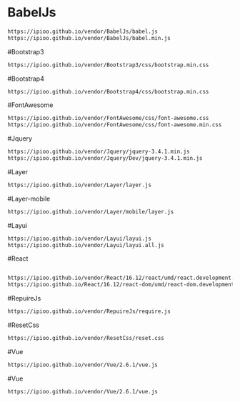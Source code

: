 # BabelJs
```html
https://ipioo.github.io/vendor/BabelJs/babel.js
https://ipioo.github.io/vendor/BabelJs/babel.min.js
```

#Bootstrap3

```html
https://ipioo.github.io/vendor/Bootstrap3/css/bootstrap.min.css
```

#Bootstrap4

```html
https://ipioo.github.io/vendor/Bootstrap4/css/bootstrap.min.css
```


#FontAwesome

```html
https://ipioo.github.io/vendor/FontAwesome/css/font-awesome.css
https://ipioo.github.io/vendor/FontAwesome/css/font-awesome.min.css
```


#Jquery

```html
https://ipioo.github.io/vendor/Jquery/jquery-3.4.1.min.js
https://ipioo.github.io/vendor/Jquery/Dev/jquery-3.4.1.min.js
```


#Layer

```html
https://ipioo.github.io/vendor/Layer/layer.js

```


#Layer-mobile

```html
https://ipioo.github.io/vendor/Layer/mobile/layer.js
```



#Layui

```html
https://ipioo.github.io/vendor/Layui/layui.js
https://ipioo.github.io/vendor/Layui/layui.all.js
```



#React

```html

https://ipioo.github.io/vendor/React/16.12/react/umd/react.development.js
https://ipioo.github.io/React/16.12/react-dom/umd/react-dom.development.js
```



#RepuireJs

```html
https://ipioo.github.io/vendor/RepuireJs/require.js
```



#ResetCss

```html
https://ipioo.github.io/vendor/ResetCss/reset.css
```



#Vue

```html
https://ipioo.github.io/vendor/Vue/2.6.1/vue.js
```


#Vue

```html
https://ipioo.github.io/vendor/Vue/2.6.1/vue.js
```


